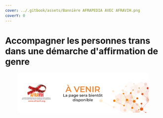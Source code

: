 ```yaml
---
cover: ../.gitbook/assets/Bannière AFRAPEDIA AVEC AFRAVIH.png
coverY: 0
---
```


# Accompagner les personnes trans dans une démarche d'affirmation de genre

<figure><img src="../.gitbook/assets/Visuel A VENIR.png" alt=""><figcaption></figcaption></figure>
